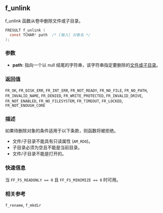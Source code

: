 ## f_unlink

f_unlink 函数从卷中删除文件或子目录。

```c
FRESULT f_unlink (
  const TCHAR* path  /* [输入] 对象名 */
);
```

### 参数

*   **path**: 指向一个以 null 结尾的字符串，该字符串指定要删除的[文件或子目录](filename.md)。

### 返回值

`FR_OK`, `FR_DISK_ERR`, `FR_INT_ERR`, `FR_NOT_READY`, `FR_NO_FILE`, `FR_NO_PATH`, `FR_INVALID_NAME`, `FR_DENIED`, `FR_WRITE_PROTECTED`, `FR_INVALID_DRIVE`, `FR_NOT_ENABLED`, `FR_NO_FILESYSTEM`, `FR_TIMEOUT`, `FR_LOCKED`, `FR_NOT_ENOUGH_CORE`

### 描述

如果待删除对象的条件适用于以下条款，则函数将被拒绝。
*   文件/子目录不能具有只读属性 (`AM_RDO`)。
*   子目录必须为空且不能是当前目录。
*   文件/子目录不能是打开的。

### 快速信息

当 `FF_FS_READONLY == 0` 且 `FF_FS_MINIMIZE == 0` 时可用。

### 相关参考

`f_rename`, `f_mkdir`
